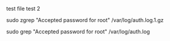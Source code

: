 test file
test 2




sudo zgrep "Accepted password for root" /var/log/auth.log.1.gz


sudo grep "Accepted password for root" /var/log/auth.log